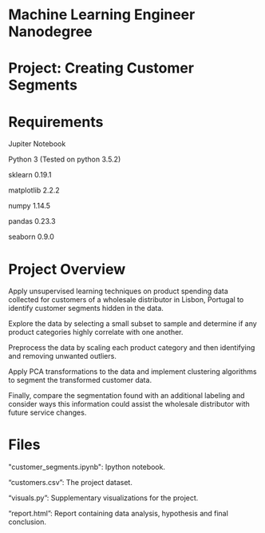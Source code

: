 # Machine Learning Engineer Nanodegree

# Project: Creating Customer Segments

# Requirements

Jupiter Notebook

Python 3 (Tested on python 3.5.2)

sklearn     0.19.1

matplotlib  2.2.2

numpy       1.14.5

pandas      0.23.3

seaborn     0.9.0


# Project Overview

Apply unsupervised learning techniques on product spending data collected for customers of a wholesale distributor in Lisbon, Portugal to identify customer segments hidden in the data. 

Explore the data by selecting a small subset to sample and determine if any product categories highly correlate with one another.

Preprocess the data by scaling each product category and then identifying and removing unwanted outliers. 

Apply PCA transformations to the data and implement clustering algorithms to segment the transformed customer data.

Finally, compare the segmentation found with an additional labeling and consider ways this information could assist the wholesale distributor with future service changes.

# Files

"customer_segments.ipynb": Ipython notebook.

“customers.csv”: The project dataset.

“visuals.py”: Supplementary visualizations for the project.

“report.html”: Report containing data analysis, hypothesis and final conclusion.
